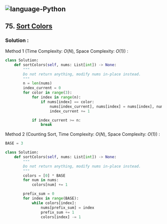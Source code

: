 ![language-Python](https://img.shields.io/badge/Python-ffd43b?style=for-the-badge&logo=PYTHON)
---

## 75. [Sort Colors](https://leetcode.com/problems/sort-colors)

### Solution :

Method 1 (Time Complexity: $O(N)$, Space Complexity: $O(1)$) :
```python
class Solution:
    def sortColors(self, nums: List[int]) -> None:
        """
        Do not return anything, modify nums in-place instead.
        """
        n = len(nums)
        index_current = 0
        for color in range(3):
            for index in range(n):
                if nums[index] == color:
                    nums[index_current], nums[index] = nums[index], nums[index_current]
                    index_current += 1

            if index_current >= n:
                break
```

Method 2 (Counting Sort, Time Complexity: $O(N)$, Space Complexity: $O(1)$) :
```python
BASE = 3

class Solution:
    def sortColors(self, nums: List[int]) -> None:
        """
        Do not return anything, modify nums in-place instead.
        """
        colors = [0] * BASE
        for num in nums:
            colors[num] += 1

        prefix_sum = 0
        for index in range(BASE):
            while colors[index]:
                nums[prefix_sum] = index
                prefix_sum += 1
                colors[index] -= 1
```

